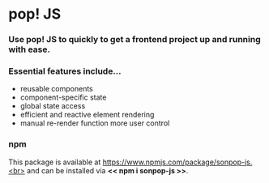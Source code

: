 # pop! JS
### Use pop! JS to quickly to get a frontend project up and running with ease.
### Essential features include...
- reusable components
- component-specific state
- global state access
- efficient and reactive element rendering
- manual re-render function more user control
### npm
This package is available at https://www.npmjs.com/package/sonpop-js.<br>
and can be installed via **<< npm i sonpop-js >>**.
